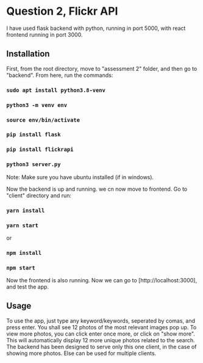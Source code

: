# Question 2, Flickr API

I have used flask backend with python, running in port 5000, with react frontend running in port 3000. 

## Installation

First, from the root directory, move to "assessment 2" folder, and then go to "backend". From here, run the commands:

### `sudo apt install python3.8-venv`
### `python3 -m venv env`
### `source env/bin/activate`
### `pip install flask`
### `pip install flickrapi`
### `python3 server.py`

Note: Make sure you have ubuntu installed (if in windows).

Now the backend is up and running. we cn now move to frontend. Go to "client" directory and run:

### `yarn install`
### `yarn start`

or

### `npm install`
### `npm start`

Now the frontend is also running. Now we can go to [http://localhost:3000], and test the app.

## Usage

To use the app, just type any keyword/keywords, seperated by comas, and press enter. You shall see 12 photos of the most relevant images pop up. To view more photos, you can click enter once more, or click on "show more". This will automatically display 12 more unique photos related to the search.
The backend has been designed to serve only this one client, in the case of showing more photos. Else can be used for multiple clients.